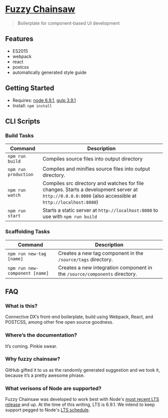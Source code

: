 # [Fuzzy Chainsaw](https://github.com/connectivedx/fuzzy-chainsaw)

> Boilerplate for component-based UI development

## Features

* ES2015
* webpack
* react
* postcss
* automatically generated style guide

## Getting Started

- Requires: [node 6.9.1](https://nodejs.org/en/), [gulp 3.9.1](http://gulpjs.com/)
- Install: `npm install`

## CLI Scripts

### Build Tasks

Command | Description
--- | ---
`npm run build` | Compiles source files into output directory
`npm run production` | Compiles and minifies source files into output directory.
`npm run watch` | Compiles src directory and watches for file changes. Starts a development server at `http://0.0.0.0:8080` (also accessible at `http://localhost:8080`)
`npm run start` | Starts a static server at `http://localhost:8080` to use with `npm run build`

### Scaffolding Tasks

Command | Description
--- | ---
`npm run new-tag [name]` | Creates a new tag component in the `/source/tags` directory.
`npm run new-component [name]` | Creates a new integration component in the `/source/components` directory.


## FAQ

### What is this?

Connective DX’s front-end boilerplate, build using Webpack, React, and POSTCSS, among other fine open source goodness.

### Where’s the documentation?

It’s coming. Pinkie swear.

### Why fuzzy chainsaw?

GitHub gifted it to us as the randomly generated suggestion and we took it, because it’s a pretty awesome phrase.

### What verisons of Node are supported?
Fuzzy Chainsaw was developed to work best with Node's [most recent LTS release](https://nodejs.org/en/download/) and up. At the time of this writing, LTS is 6.9.1.
We intend to keep support pegged to Node's [LTS schedule](https://github.com/nodejs/LTS#lts-schedule).
